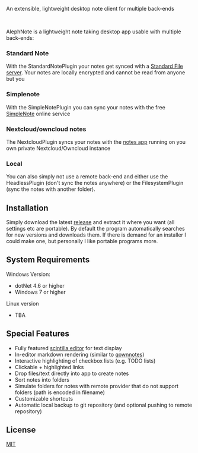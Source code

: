 An extensible, lightweight desktop note client for multiple back-ends

&nbsp;

AlephNote is a lightweight note taking desktop app usable with multiple back-ends:

### Standard Note

With the StandardNotePlugin your notes get synced with a [Standard File server](https://standardnotes.org/).
Your notes are locally encrypted and cannot be read from anyone but you

### Simplenote

With the SimpleNotePlugin you can sync your notes with the free [SimpleNote](https://simplenote.com/) online service

### Nextcloud/owncloud notes

The NextcloudPlugin syncs your notes with the [notes app](https://github.com/nextcloud/notes) running on you own private Nextcloud/Owncloud instance

### Local

You can also simply not use a remote back-end and either use the HeadlessPlugin (don't sync the notes anywhere) or the FilesystemPlugin (sync the notes with another folder).


## Installation

Simply download the latest [release](https://github.com/Mikescher/AlephNote/releases/latest) and extract it where you want (all settings etc are portable).
By default the program automatically searches for new versions and downloads them.
If there is demand for an installer I could make one, but personally I like portable programs more.


## System Requirements

Windows Version:
 - dotNet 4.6 or higher
 - Windows 7 or higher

Linux version
 - TBA

## Special Features

 - Fully featured [scintilla editor](http://www.scintilla.org/) for text display
 - In-editor markdown rendering (similar to [qownnotes](https://www.qownnotes.org/))
 - Interactive highlighting of checkbox lists (e.g. TODO lists)
 - Clickable + highlighted links
 - Drop files/text directly into app to create notes
 - Sort notes into folders
 - Simulate folders for notes with remote provider that do not support folders (path is encoded in filename)
 - Customizable shortcuts
 - Automatic local backup to git repository (and optional pushing to remote repository)

## License

[MIT](https://github.com/Mikescher/AlephNote/blob/master/LICENSE)

